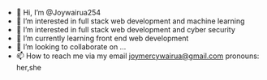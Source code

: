 - 👋 Hi, I’m @Joywairua254
- 👀 I’m interested in full stack web development and machine learning
- 👀 I’m interested in full stack web development and cyber security
- 🌱 I’m currently learning front end web development
- 💞️ I’m looking to collaborate on ...
- 📫 How to reach me via my email joymercywairua@gmail.com
pronouns: her,she
<!---
Joywairua254/Joywairua254 is a ✨ special ✨ repository because its `README.md` (this file) appears on your GitHub profile.
You can click the Preview link to take a look at your changes.
--->
